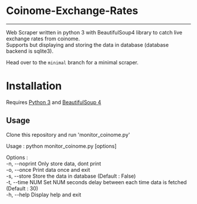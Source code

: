 # Coinome-Exchange-Rates
---
Web Scraper written in python 3 with BeautifulSoup4 library to catch live exchange rates from coinome.  
Supports but displaying and storing the data in database (database backend is sqlite3).

Head over to the `minimal` branch for a minimal scraper.

# Installation  
Requires [Python 3](https://www.python.org/downloads/) and [BeautifulSoup 4](https://www.crummy.com/software/BeautifulSoup/bs4/doc/#installing-beautiful-soup)    

## Usage
Clone this repository and run 'monitor_coinome.py'   

Usage : python monitor_coinome.py [options]   

Options :   
-n, --noprint            Only store data, dont print   
-o, --once               Print data once and exit   
-s, --store              Store the data in database (Default : False)   
-t, --time NUM           Set NUM seconds delay between each time data is fetched (Default : 30)   
-h, --help               Display help and exit   
